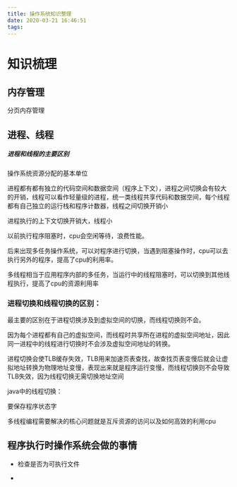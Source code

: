 ```yaml
---
title: 操作系统知识整理
date: 2020-03-21 16:46:51
tags:
---
```


# 知识梳理

## 内存管理

分页内存管理

## 进程、线程

##### 进程和线程的主要区别

操作系统资源分配的基本单位

进程都有都有独立的代码空间和数据空间（程序上下文），进程之间切换会有较大的开销，线程可以看作轻量级的进程，统一类线程共享代码和数据空间，每个线程都有自己独立的运行栈和程序计数器，线程之间切换开销小

进程执行的上下文切换开销大，线程小

以前执行程序阻塞时，cpu会空闲等待，浪费性能。

后来出现多任务操作系统，可以对程序进行切换，当遇到阻塞操作时，cpu可以去执行另外的程序，提高了cpu的利用率。

多线程相当于应用程序内部的多任务，当运行中的线程阻塞时，可以切换到其他线程执行，提高了cpu的资源利用率

### 进程切换和线程切换的区别：

最主要的区别在于进程切换涉及到虚拟空间的切换，而线程切换则不会。

因为每个进程都有自己的虚拟空间，而线程时共享所在进程的虚拟空间地址，因此同一进程中的线程进行切换时不会涉及虚拟空间地址的转换。

进程切换会使TLB缓存失效，TLB用来加速页表查找，故查找页表变慢后就会让虚拟地址转换为物理地址变慢，表现出来就是程序运行变慢，而线程切换则不会导致TLB失效，因为线程切换无需切换地址空间

java中的线程切换：

要保存程序状态字

多线程编程需要解决的核心问题就是互斥资源的访问以及如何高效的利用cpu

## 程序执行时操作系统会做的事情

- 检查是否为可执行文件

- 
